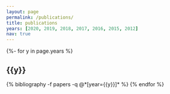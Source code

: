 ```yaml
---
layout: page
permalink: /publications/
title: publications
years: [2020, 2019, 2018, 2017, 2016, 2015, 2012]
nav: true
---
```

<!-- _pages/publications.md -->
<div class="publications">

{%- for y in page.years %}
  <h2 class="year">{{y}}</h2>
  {% bibliography -f papers -q @*[year={{y}}]* %}
{% endfor %}

</div>
